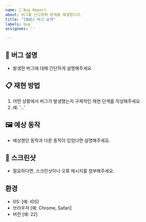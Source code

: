 ```yaml
---
name: 🐛 Bug Report
about: 버그를 신고하여 문제를 해결합니다.
title: "[BUG] 버그 요약"
labels: bug
assignees: ''

---
```


## 🐞 버그 설명

- 발생한 버그에 대해 간단하게 설명해주세요.

## 📋 재현 방법

1. 어떤 상황에서 버그가 발생했는지 구체적인 재현 단계를 작성해주세요.
2. 예: '...'

## 🖼 예상 동작

- 예상했던 동작과 다른 동작이 있었다면 설명해주세요.

## 📸 스크린샷

- 필요하다면, 스크린샷이나 오류 메시지를 첨부해주세요.

## 환경

- OS: [예: iOS]
- 브라우저 [예: Chrome, Safari]
- 버전 [예: 22]